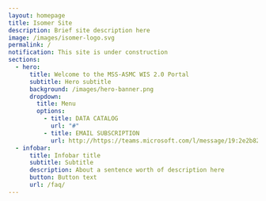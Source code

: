 ```yaml
---
layout: homepage
title: Isomer Site
description: Brief site description here
image: /images/isomer-logo.svg
permalink: /
notification: This site is under construction
sections:
  - hero:
      title: Welcome to the MSS-ASMC WIS 2.0 Portal
      subtitle: Hero subtitle
      background: /images/hero-banner.png
      dropdown:
        title: Menu
        options:
          - title: DATA CATALOG
            url: "#"
          - title: EMAIL SUBSCRIPTION
            url: http://https://teams.microsoft.com/l/message/19:2e2b8294-e1ca-4998-811d-cfde8d997a4c_e741dcb4-31e4-4580-837b-1e3a9d8e3ef6@unq.gbl.spaces/1712641174305?context=%7B%22contextType%22%3A%22chat%22%7D
  - infobar:
      title: Infobar title
      subtitle: Subtitle
      description: About a sentence worth of description here
      button: Button text
      url: /faq/
---
```

